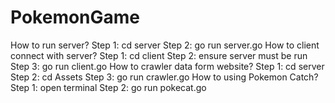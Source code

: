 ﻿# PokemonGame
How to run server?
  Step 1: cd server
  Step 2: go run server.go
How to client connect with server?
  Step 1: cd client
  Step 2: ensure server must be run
  Step 3: go run client.go
How to crawler data form website?
  Step 1: cd server
  Step 2: cd Assets
  Step 3: go run crawler.go
How to using Pokemon Catch?
  Step 1: open terminal
  Step 2: go run pokecat.go

